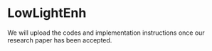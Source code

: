 # LowLightEnh
We will upload the codes and implementation instructions once our research paper has been accepted.

